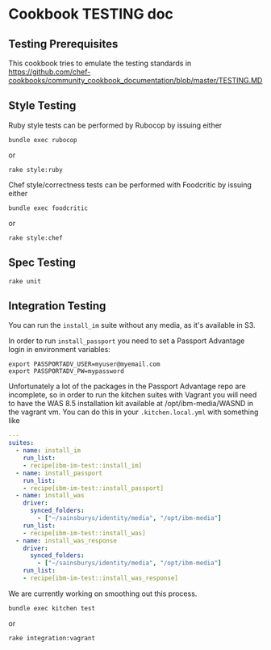 
# Cookbook TESTING doc

## Testing Prerequisites

This cookbook tries to emulate the testing standards in https://github.com/chef-cookbooks/community_cookbook_documentation/blob/master/TESTING.MD

## Style Testing

Ruby style tests can be performed by Rubocop by issuing either

```shell
bundle exec rubocop
```

or

```shell
rake style:ruby
```

Chef style/correctness tests can be performed with Foodcritic by issuing either

```shell
bundle exec foodcritic
```

or

```shell
rake style:chef
```

## Spec Testing

```shell
rake unit
```

## Integration Testing

You can run the `install_im` suite without any media, as it's available in S3.

In order to run `install_passport` you need to set a Passport Advantage login in environment variables:

```shell
export PASSPORTADV_USER=myuser@myemail.com
export PASSPORTADV_PW=mypassword
```

Unfortunately a lot of the packages in the Passport Advantage repo are incomplete, so in order to run the kitchen suites with Vagrant you will need to have the WAS 8.5 installation kit available at /opt/ibm-media/WASND in the vagrant vm.
You can do this in your `.kitchen.local.yml` with something like

```yaml
---
suites:
  - name: install_im
    run_list:
    - recipe[ibm-im-test::install_im]
  - name: install_passport
    run_list:
    - recipe[ibm-im-test::install_passport]
  - name: install_was
    driver:
      synced_folders:
        - ["~/sainsburys/identity/media", "/opt/ibm-media"]
    run_list:
    - recipe[ibm-im-test::install_was]
  - name: install_was_response
    driver:
      synced_folders:
        - ["~/sainsburys/identity/media", "/opt/ibm-media"]
    run_list:
    - recipe[ibm-im-test::install_was_response]
```

 We are currently working on smoothing out this process.

```shell
bundle exec kitchen test
```

or

```shell
rake integration:vagrant
```
